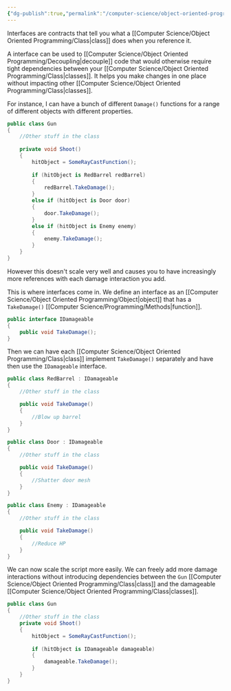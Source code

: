 ```yaml
---
{"dg-publish":true,"permalink":"/computer-science/object-oriented-programming/interfaces/","tags":["unfinished","intermediate"],"noteIcon":"1"}
---
```


Interfaces are contracts that tell you what a [[Computer Science/Object Oriented Programming/Class\|class]] does when you reference it.

A interface can be used to [[Computer Science/Object Oriented Programming/Decoupling\|decouple]] code that would otherwise require tight dependencies between your [[Computer Science/Object Oriented Programming/Class\|classes]]. It helps you make changes in one place without impacting other [[Computer Science/Object Oriented Programming/Class\|classes]].

For instance, I can have a bunch of different `Damage()` functions for a range of different objects with different properties.

```csharp
public class Gun
{
	//Other stuff in the class
	
	private void Shoot()
	{
		hitObject = SomeRayCastFunction();
		
		if (hitObject is RedBarrel redBarrel) 
		{ 
			redBarrel.TakeDamage(); 
		} 
		else if (hitObject is Door door) 
		{ 
			door.TakeDamage(); 
		} 
		else if (hitObject is Enemy enemy) 
		{ 
			enemy.TakeDamage(); 
		}
	}
}
```

However this doesn't scale very well and causes you to have increasingly more references with each damage interaction you add.

This is where interfaces come in. We define an interface as an [[Computer Science/Object Oriented Programming/Object\|object]] that has a `TakeDamage()` [[Computer Science/Programming/Methods\|function]].

```csharp
public interface IDamageable 
{
	public void TakeDamage();
}
```

Then we can have each [[Computer Science/Object Oriented Programming/Class\|class]] implement `TakeDamage()` separately and have then use the `IDamageable` interface.

```csharp
public class RedBarrel : IDamageable 
{
	//Other stuff in the class

	public void TakeDamage()
	{
		//Blow up barrel 
	}
}

public class Door : IDamageable 
{
	//Other stuff in the class

	public void TakeDamage()
	{
		//Shatter door mesh
	}
}

public class Enemy : IDamageable 
{
	//Other stuff in the class

	public void TakeDamage()
	{
		//Reduce HP
	}
}
```

We can now scale the script more easily. We can freely add more damage interactions without introducing dependencies between the `Gun` [[Computer Science/Object Oriented Programming/Class\|class]] and the damageable [[Computer Science/Object Oriented Programming/Class\|classes]].

```csharp
public class Gun
{
	//Other stuff in the class
	private void Shoot()
	{
		hitObject = SomeRayCastFunction();
		
		if (hitObject is IDamageable damageable) 
		{ 
			damageable.TakeDamage(); 
		}
	}
}

```